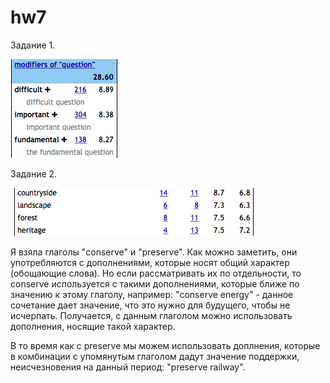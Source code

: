 # hw7
Задание 1.

![alt-текст](https://github.com/ksenialugovaya/hw7/blob/master/Снимок%20экрана%202018-04-06%20в%209.17.04%20ПП.png "Необязательный титул")

Задание 2.

![alt-текст](https://github.com/ksenialugovaya/hw7/blob/master/Снимок%20экрана%202018-04-06%20в%209.28.01%20ПП.png "Необязательный титул")

Я взяла глаголы "conserve" и "preserve". Как можно заметить, они употребляются с дополнениями, которые носят общий характер (обощающие слова). Но если рассматривать их по отдельности, то conserve используется с такими дополнениями, которые ближе по значению к этому глаголу, например: "conserve energy" - данное сочетание дает значение, что это нужно для будущего, чтобы не исчерпать. Получается, с данным глаголом можно использовать дополнения, носящие такой характер.

В то время как с preserve мы можем использовать доплнения, которые в комбинации с упомянутым глаголом дадут значение поддержки, неисчезновения на данный период: "preserve railway".


